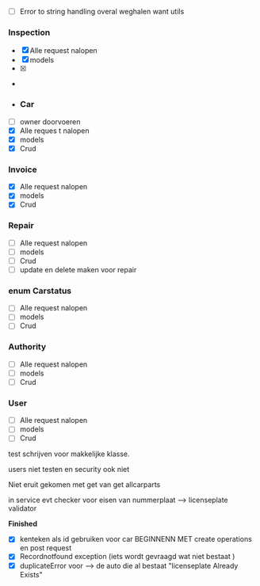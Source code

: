 



-[ ]  Error to string handling overal weghalen want utils

### Inspection 
- [x] Alle request nalopen
- [x] models
- [x] 
- 
- ### Car 
- [ ] owner doorvoeren
- [x] Alle reques t nalopen
- [x] models
- [x] Crud

### Invoice
- [x] Alle request nalopen
- [x] models
- [x] Crud

### Repair
- [ ] Alle request nalopen
- [ ] models
- [ ] Crud
- [ ] update en delete maken voor repair

### enum Carstatus
- [ ] Alle request nalopen
- [ ] models
- [ ] Crud

### Authority
- [ ] Alle request nalopen
- [ ] models
- [ ] Crud

### User
- [ ] Alle request nalopen
- [ ] models
- [ ] Crud

test schrijven voor makkelijke klasse. 

users niet testen en security ook niet 

Niet eruit gekomen met get van get allcarparts


in service evt checker voor eisen van nummerplaat --> licenseplate validator


**Finished** 
- [x] kenteken als id gebruiken voor car
  BEGINNENN MET create operations en post request
-[x] Recordnotfound exception (iets wordt gevraagd wat niet bestaat )
-[x] duplicateError voor --> de auto die al bestaat  "licenseplate Already Exists"